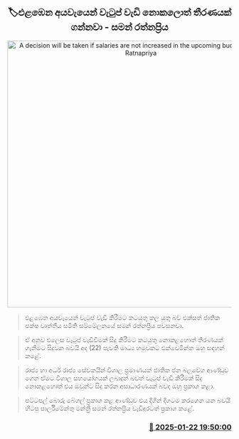 <p align='center'><b><h2 align='center' title='A decision will be taken if salaries are not increased in the upcoming budget - Saman Ratnapriya'>🏷එළඹෙන අයවැයෙන් වැටුප් වැඩි නොකලොත් තීරණයක් ගන්නවා - සමන් රත්නප්‍රිය</h2></b></p>
<p align='center'><img src='https://helakuru.sgp1.cdn.digitaloceanspaces.com/esana/images/lib/saman-rathnapriya-media-tt.jpg' width='600' alt='A decision will be taken if salaries are not increased in the upcoming budget - Saman Ratnapriya'></p>

> එළඹෙන අයවැයෙන් වැටුප් වැඩි කිරීමට කටයුතු කල යුතු බව එක්සත් ජාතික පක්ෂ වෘත්තීය සමිති සම්මේලනයේ සමන් රත්නප්‍රිය පවසනවා.

> ඒ අනුව එලෙස වැටුප් වැඩිවීමක් සිදු කිරීමට කටයුතු නොකළහොත් තීරණයක් ගැනීමට සිදුවන බවයි අද (22) පැවති මාධ්‍ය හමුවකට එක්වෙමින්න ඔහු සඳහන් කළේ.

> රාජ්‍ය හා අර්ධ රාජ්‍ය සේවකයින් විශාල ප්‍රමාණයක් ජාතික ජන බලවේග ආණ්ඩුව ගෙන ඒමට විශාල සහයෝගයක් ලබාදුන් බවත් වැටුප් වැඩි කිරීමක් සිදු නොකළහොත් එය ඔවුන්ට සිදු කරන අසාධාරණයක් බවද ඔහු ප්‍රකාශ කළා.

> පට්ටපල් බොරු බේගල් ප්‍රකාශ කළ ආණ්ඩුව එය දිගින් දිගටම කරගෙන යන බවයි හිටපු පාර්ලිමේන්තු මන්ත්‍රී සමන් රත්නප්‍රිය වැඩිදුරටත් ප්‍රකාශ කළේ. 



<h3 align='right'><a href='https://www.helakuru.lk/esana/p/106804/'>📅 2025-01-22 19:50:00</a></h3>
